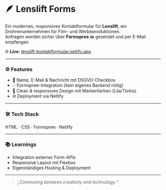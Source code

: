 # 🪶 Lenslift Forms

Ein modernes, responsives Kontaktformular für **Lenslift**, ein Drohnenunternehmen für Film- und Werbeproduktionen.  
Anfragen werden sicher über **Formspree.io** gesendet und per E-Mail empfangen.

🌐 **Live:** [lenslift-kontaktformular.netlify.app](https://lenslift-kontaktformular.netlify.app)

---

### ⚙️ Features
- 📩 Name, E-Mail & Nachricht mit DSGVO-Checkbox  
- 💡 Formspree-Integration (kein eigenes Backend nötig)  
- 🎨 Clean & responsives Design mit Markenfarben (Lila/Türkis)  
- 🌐 Deployment via Netlify  

---

### 🛠️ Tech Stack
HTML · CSS · Formspree · Netlify

---

### 📚 Learnings
- Integration externer Form-APIs  
- Responsive Layout mit Flexbox  
- Eigenständiges Hosting & Deployment

---

> *„Commuting between creativity and technology.“*
